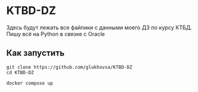 # KTBD-DZ
Здесь будут лежать все файлики с данными моего ДЗ по курсу КТБД. Пишу всё на Python в связке с Oracle

## Как запустить

```
git clone https://github.com/glukhovsa/KTBD-DZ
cd KTBD-DZ

docker compose up
```
